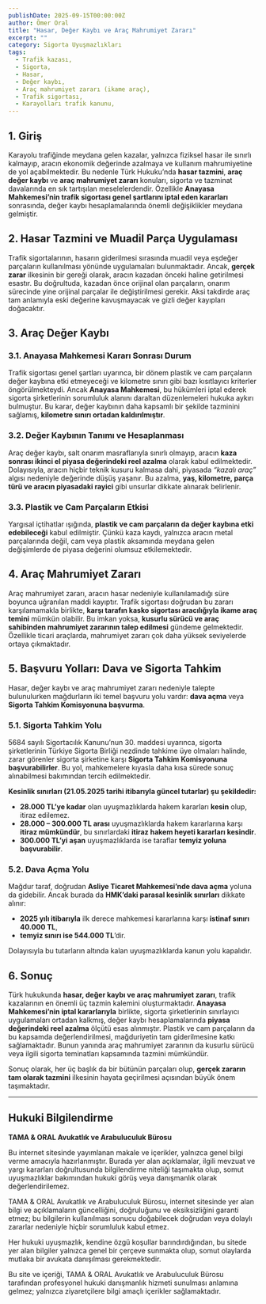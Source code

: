 ```yaml
---
publishDate: 2025-09-15T00:00:00Z
author: Ömer Oral
title: "Hasar, Değer Kaybı ve Araç Mahrumiyet Zararı"
excerpt: ""
category: Sigorta Uyuşmazlıkları
tags:
  - Trafik kazası,
  - Sigorta,
  - Hasar,
  - Değer kaybı,
  - Araç mahrumiyet zararı (ikame araç),
  - Trafik sigortası,
  - Karayolları trafik kanunu,
---
```


## 1. Giriş
Karayolu trafiğinde meydana gelen kazalar, yalnızca fiziksel hasar ile sınırlı kalmayıp, aracın ekonomik değerinde azalmaya ve kullanım mahrumiyetine de yol açabilmektedir. Bu nedenle Türk Hukuku’nda **hasar tazmini**, **araç değer kaybı** ve **araç mahrumiyet zararı** konuları, sigorta ve tazminat davalarında en sık tartışılan meselelerdendir. Özellikle **Anayasa Mahkemesi’nin trafik sigortası genel şartlarını iptal eden kararları** sonrasında, değer kaybı hesaplamalarında önemli değişiklikler meydana gelmiştir.

## 2. Hasar Tazmini ve Muadil Parça Uygulaması
Trafik sigortalarının, hasarın giderilmesi sırasında muadil veya eşdeğer parçaların kullanılması yönünde uygulamaları bulunmaktadır. Ancak, **gerçek zarar** ilkesinin bir gereği olarak, aracın kazadan önceki haline getirilmesi esastır. Bu doğrultuda, kazadan önce orijinal olan parçaların, onarım sürecinde yine orijinal parçalar ile değiştirilmesi gerekir. Aksi takdirde araç tam anlamıyla eski değerine kavuşmayacak ve gizli değer kayıpları doğacaktır.

## 3. Araç Değer Kaybı

### 3.1. Anayasa Mahkemesi Kararı Sonrası Durum
Trafik sigortası genel şartları uyarınca, bir dönem plastik ve cam parçaların değer kaybına etki etmeyeceği ve kilometre sınırı gibi bazı kısıtlayıcı kriterler öngörülmekteydi. Ancak **Anayasa Mahkemesi**, bu hükümleri iptal ederek sigorta şirketlerinin sorumluluk alanını daraltan düzenlemeleri hukuka aykırı bulmuştur. Bu karar, değer kaybının daha kapsamlı bir şekilde tazminini sağlamış, **kilometre sınırı ortadan kaldırılmıştır**.

### 3.2. Değer Kaybının Tanımı ve Hesaplanması
Araç değer kaybı, salt onarım masraflarıyla sınırlı olmayıp, aracın **kaza sonrası ikinci el piyasa değerindeki reel azalma** olarak kabul edilmektedir. Dolayısıyla, aracın hiçbir teknik kusuru kalmasa dahi, piyasada *“kazalı araç”* algısı nedeniyle değerinde düşüş yaşanır. Bu azalma, **yaş, kilometre, parça türü ve aracın piyasadaki rayici** gibi unsurlar dikkate alınarak belirlenir.

### 3.3. Plastik ve Cam Parçaların Etkisi
Yargısal içtihatlar ışığında, **plastik ve cam parçaların da değer kaybına etki edebileceği** kabul edilmiştir. Çünkü kaza kaydı, yalnızca aracın metal parçalarında değil, cam veya plastik aksamında meydana gelen değişimlerde de piyasa değerini olumsuz etkilemektedir.

## 4. Araç Mahrumiyet Zararı
Araç mahrumiyet zararı, aracın hasar nedeniyle kullanılamadığı süre boyunca uğranılan maddi kayıptır. Trafik sigortası doğrudan bu zararı karşılamamakla birlikte, **karşı tarafın kasko sigortası aracılığıyla ikame araç temini** mümkün olabilir. Bu imkan yoksa, **kusurlu sürücü ve araç sahibinden mahrumiyet zararının talep edilmesi** gündeme gelmektedir. Özellikle ticari araçlarda, mahrumiyet zararı çok daha yüksek seviyelerde ortaya çıkmaktadır.

## 5. Başvuru Yolları: Dava ve Sigorta Tahkim
Hasar, değer kaybı ve araç mahrumiyet zararı nedeniyle talepte bulunulurken mağdurların iki temel başvuru yolu vardır: **dava açma** veya **Sigorta Tahkim Komisyonuna başvurma**.

### 5.1. Sigorta Tahkim Yolu
5684 sayılı Sigortacılık Kanunu’nun 30. maddesi uyarınca, sigorta şirketlerinin Türkiye Sigorta Birliği nezdinde tahkime üye olmaları halinde, zarar görenler sigorta şirketine karşı **Sigorta Tahkim Komisyonuna başvurabilirler**. Bu yol, mahkemelere kıyasla daha kısa sürede sonuç alınabilmesi bakımından tercih edilmektedir.

**Kesinlik sınırları (21.05.2025 tarihi itibarıyla güncel tutarlar) şu şekildedir:**
- **28.000 TL’ye kadar** olan uyuşmazlıklarda hakem kararları **kesin** olup, itiraz edilemez.
- **28.000 – 300.000 TL arası** uyuşmazlıklarda hakem kararlarına karşı **itiraz mümkündür**, bu sınırlardaki **itiraz hakem heyeti kararları kesindir**.
- **300.000 TL’yi aşan** uyuşmazlıklarda ise taraflar **temyiz yoluna başvurabilir**.

### 5.2. Dava Açma Yolu
Mağdur taraf, doğrudan **Asliye Ticaret Mahkemesi’nde dava açma** yoluna da gidebilir. Ancak burada da **HMK’daki parasal kesinlik sınırları** dikkate alınır:
- **2025 yılı itibarıyla** ilk derece mahkemesi kararlarına karşı **istinaf sınırı 40.000 TL**,
- **temyiz sınırı ise 544.000 TL**’dir.

Dolayısıyla bu tutarların altında kalan uyuşmazlıklarda kanun yolu kapalıdır.

## 6. Sonuç
Türk hukukunda **hasar, değer kaybı ve araç mahrumiyet zararı**, trafik kazalarının en önemli üç tazmin kalemini oluşturmaktadır. **Anayasa Mahkemesi’nin iptal kararlarıyla** birlikte, sigorta şirketlerinin sınırlayıcı uygulamaları ortadan kalkmış, değer kaybı hesaplamalarında **piyasa değerindeki reel azalma** ölçütü esas alınmıştır. Plastik ve cam parçaların da bu kapsamda değerlendirilmesi, mağduriyetin tam giderilmesine katkı sağlamaktadır. Bunun yanında araç mahrumiyet zararının da kusurlu sürücü veya ilgili sigorta teminatları kapsamında tazmini mümkündür.

Sonuç olarak, her üç başlık da bir bütünün parçaları olup, **gerçek zararın tam olarak tazmini** ilkesinin hayata geçirilmesi açısından büyük önem taşımaktadır.

---

## Hukuki Bilgilendirme

**TAMA & ORAL Avukatlık ve Arabuluculuk Bürosu**  

Bu internet sitesinde yayımlanan makale ve içerikler, yalnızca genel bilgi verme amacıyla hazırlanmıştır. Burada yer alan açıklamalar, ilgili mevzuat ve yargı kararları doğrultusunda bilgilendirme niteliği taşımakta olup, somut uyuşmazlıklar bakımından hukuki görüş veya danışmanlık olarak değerlendirilemez.  

TAMA & ORAL Avukatlık ve Arabuluculuk Bürosu, internet sitesinde yer alan bilgi ve açıklamaların güncelliğini, doğruluğunu ve eksiksizliğini garanti etmez; bu bilgilerin kullanılması sonucu doğabilecek doğrudan veya dolaylı zararlar nedeniyle hiçbir sorumluluk kabul etmez.  

Her hukuki uyuşmazlık, kendine özgü koşullar barındırdığından, bu sitede yer alan bilgiler yalnızca genel bir çerçeve sunmakta olup, somut olaylarda mutlaka bir avukata danışılması gerekmektedir.  

Bu site ve içeriği, TAMA & ORAL Avukatlık ve Arabuluculuk Bürosu tarafından profesyonel hukuki danışmanlık hizmeti sunulması anlamına gelmez; yalnızca ziyaretçilere bilgi amaçlı içerikler sağlamaktadır.  
